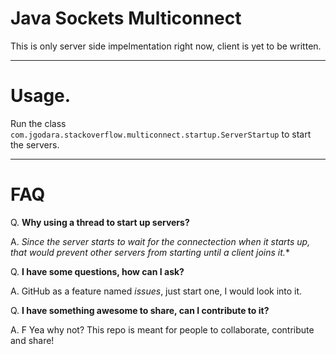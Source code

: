 # Java Sockets Multiconnect

This is only server side impelmentation right now, client is yet to be written.

---

# Usage.

Run the class `com.jgodara.stackoverflow.multiconnect.startup.ServerStartup` to start the servers.

---

# FAQ

Q. **Why using a thread to start up servers?**

A. *Since the server starts to wait for the connectection when it starts up, that would prevent other servers from starting until a client joins it.**

Q. **I have some questions, how can I ask?**

A. GitHub as a feature named *issues*, just start one, I would look into it.

Q. **I have something awesome to share, can I contribute to it?**

A. F Yea why not? This repo is meant for people to collaborate, contribute and share!